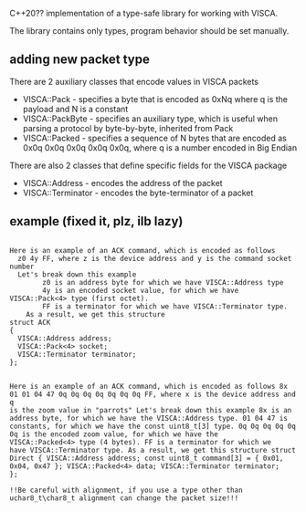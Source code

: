 C++20?? implementation of a type-safe library for working with VISCA.

The library contains only types, program behavior should be set manually.

## adding new packet type
There are 2 auxiliary classes that encode values in VISCA packets
* VISCA::Pack <N> - specifies a byte that is encoded as 0xNq where q is the payload and N is a constant
* VISCA::PackByte - specifies an auxiliary type, which is useful when parsing a protocol by byte-by-byte, inherited from Pack
* VISCA::Packed<N> - specifies a sequence of N bytes that are encoded as 0x0q 0x0q 0x0q 0x0q 0x0q, where q is a number encoded in Big Endian

There are also 2 classes that define specific fields for the VISCA package
* VISCA::Address - encodes the address of the packet
* VISCA::Terminator - encodes the byte-terminator of a packet
## example (fixed it, plz, ilb lazy)
<code>
Here is an example of an ACK command, which is encoded as follows
  z0 4y FF, where z is the device address and y is the command socket number
  Let's break down this example
		z0 is an address byte for which we have VISCA::Address type
		4y is an encoded socket value, for which we have VISCA::Pack<4> type (first octet).
		FF is a terminator for which we have VISCA::Terminator type.
	As a result, we get this structure
struct ACK
{
  VISCA::Address address;
  VISCA::Pack<4> socket;
  VISCA::Terminator terminator;
};

 Here is an example of an ACK command, which is encoded as follows
		8x 01 01 04 47 0q 0q 0q 0q 0q 0q 0q FF, where x is the device address and q is the zoom value in "parrots"
	Let's break down this example
    8x is an address byte, for which we have the VISCA::Address type.
    01 04 47 is constants, for which we have the const uint8_t[3] type.
    0q 0q 0q 0q 0q 0q is the encoded zoom value, for which we have the VISCA::Packed<4> type (4 bytes).
    FF is a terminator for which we have VISCA::Terminator type.
	As a result, we get this structure
	struct Direct
	{
		VISCA::Address address;
		const uint8_t command[3] = { 0x01, 0x04, 0x47 };
		VISCA::Packed<4> data;
		VISCA::Terminator terminator;
	};
</code>
	
	!!Be careful with alignment, if you use a type other than uchar8_t\char8_t alignment can change the packet size!!!
